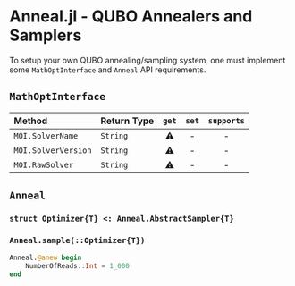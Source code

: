 # Anneal.jl - QUBO Annealers and Samplers

To setup your own QUBO annealing/sampling system, one must implement some `MathOptInterface` and `Anneal` API requirements.

## `MathOptInterface`

| Method              | Return Type | `get` | `set` | `supports` |
| :------------------ | :---------- | :---: | :---: | :--------: |
| `MOI.SolverName`    | `String`    |   ⚠️   |   -   |     -      |
| `MOI.SolverVersion` | `String`    |   ⚠️   |   -   |     -      |
| `MOI.RawSolver`     | `String`    |   ⚠️   |   -   |     -      |

## `Anneal`

### `struct Optimizer{T} <: Anneal.AbstractSampler{T}`

### `Anneal.sample(::Optimizer{T})`

```julia
Anneal.@anew begin
    NumberOfReads::Int = 1_000
end
```